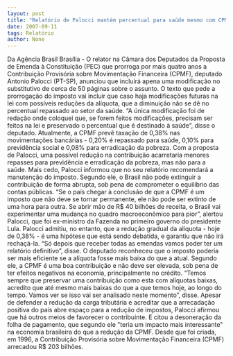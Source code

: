 ```yaml
---
layout: post
title: "Relatório de Palocci mantém percentual para saúde mesmo com CPMF menor "
date: 2007-09-11
tags: Relatório
author: None
---
```

Da Ag&ecirc;ncia Brasil 
Bras&iacute;lia - O relator na C&acirc;mara dos Deputados da Proposta de Emenda &agrave; Constitui&ccedil;&atilde;o (PEC) que prorroga por mais quatro anos a Contribui&ccedil;&atilde;o Provis&oacute;ria sobre Movimenta&ccedil;&atilde;o Financeira (CPMF), deputado Antonio Palocci (PT-SP), anunciou que incluir&aacute; apena uma modifica&ccedil;&atilde;o no substitutivo de cerca de 50 p&aacute;ginas sobre o assunto. O texto que pede a prorroga&ccedil;&atilde;o do imposto vai incluir que caso haja modifica&ccedil;&otilde;es futuras na lei com poss&iacute;veis redu&ccedil;&otilde;es da al&iacute;quota, que a diminui&ccedil;&atilde;o n&atilde;o se d&ecirc; no percentual repassado ao setor da sa&uacute;de.
&ldquo;A &uacute;nica modifica&ccedil;&atilde;o foi de reda&ccedil;&atilde;o onde coloquei que, se forem feitos modifica&ccedil;&otilde;es, precisam ser feitos na lei e preservado o percentual que &eacute; destinado &agrave; sa&uacute;de&rdquo;, disse o deputado. Atualmente, a CPMF prev&ecirc; taxa&ccedil;&atilde;o de 0,38% nas movimenta&ccedil;&otilde;es banc&aacute;rias - 0,20% &eacute; repassado para sa&uacute;de, 0,10% para previd&ecirc;ncia social e 0,08% para erradica&ccedil;&atilde;o da pobreza. Com a proposta de Palocci, uma poss&iacute;vel redu&ccedil;&atilde;o na contribui&ccedil;&atilde;o acarretaria menores repasses para previd&ecirc;ncia e erradica&ccedil;&atilde;o da pobreza, mas n&atilde;o para a sa&uacute;de.
Mais cedo, Palocci informou que no seu relat&oacute;rio recomendar&aacute; a manuten&ccedil;&atilde;o do imposto. Segundo ele, o Brasil n&atilde;o pode extinguir a contribui&ccedil;&atilde;o de forma abrupta, sob pena de comprometer o equil&iacute;brio das contas p&uacute;blicas.
&ldquo;Se o pa&iacute;s chegar &agrave; conclus&atilde;o de que a CPMF &eacute; um imposto que n&atilde;o deve se tornar permanente, ele n&atilde;o pode ser extinto de uma hora para outra. Se abrir m&atilde;o de R$ 40 bilh&otilde;es de receita, o Brasil vai experimentar uma mudan&ccedil;a no quadro macroecon&ocirc;mico para pior&rdquo;, alertou Palocci, que foi ex-ministro da Fazenda no primeiro governo do presidente Lula.
Palocci admitiu, no entanto, que a redu&ccedil;&atilde;o gradual da al&iacute;quota - hoje de 0,38% - &eacute; uma hip&oacute;tese que est&aacute; sendo debatida, e garantiu que n&atilde;o ir&aacute; recha&ccedil;&aacute;-la. &ldquo;S&oacute; depois que receber todas as emendas vamos poder ter um relat&oacute;rio definitivo&rdquo;, disse.
O deputado reconheceu que o imposto poderia ser mais eficiente se a al&iacute;quota fosse mais baixa do que a atual. Segundo ele, a CPMF &eacute; uma boa contribui&ccedil;&atilde;o e n&atilde;o deve ser elevada, sob pena de ter efeitos negativos na economia, principalmente no cr&eacute;dito.
&ldquo;Temos sempre que preservar uma contribui&ccedil;&atilde;o como esta com al&iacute;quotas baixas, acredito que at&eacute; mesmo mais baixas do que a que temos hoje, ao longo do tempo. Vamos ver se isso vai ser analisado neste momento&rdquo;, disse.
Apesar de defender a redu&ccedil;&atilde;o da carga tribut&aacute;ria e acreditar que a arrecada&ccedil;&atilde;o positiva do pa&iacute;s abre espa&ccedil;o para a redu&ccedil;&atilde;o de impostos, Palocci afirmou que h&aacute; outros meios de favorecer o contribuinte. E citou a desonera&ccedil;&atilde;o da folha de pagamento, que segundo ele &quot;teria um impacto mais interessante&quot; na economia brasileira do que a redu&ccedil;&atilde;o da CPMF.
Desde que foi criada, em 1996, a Contribui&ccedil;&atilde;o Provis&oacute;ria sobre Movimenta&ccedil;&atilde;o Financeira (CPMF) arrecadou R$ 203 bilh&otilde;es. 
 